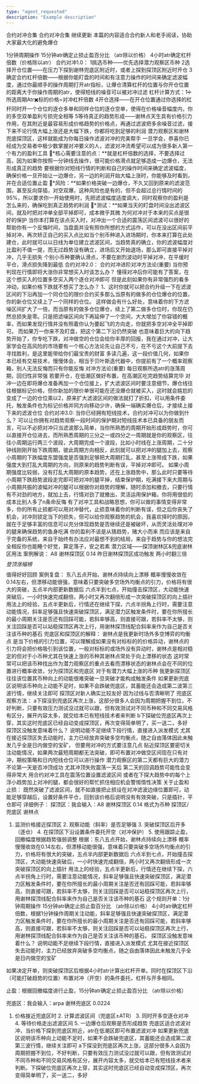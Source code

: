 ```yaml
---
type: "agent_requested"
description: "Example description"
---
```

合约对冲合集
合约对冲合集 继续更新 本篇的内容适合合约新人和老手阅读，协助大家最大化的避免爆仓

1分钟周期操作 15分钟atr确定止损止盈百分比 （atr除以价格） 4小时atr确定杠杆倍数（价格除以atr）
合约对冲1.0： 1挑选币种——优先选择潜力观察区币种
2选择开仓位置——在压力下探到谢林兜底区附近时，或者上探到探顶区附近时开仓
3确定合约杠杆倍数——根据你能盯盘的时间和有注意力操作的时间来确定滤波幅度，通过你最顺手的操作周期打开atr指标，让爆仓清算杠杆的位置与你开仓位置的距离大于你操作周期的atr，使得短线的噪音可以被对冲过滤
杠杆计算方式：1➗所选周期Atr✖️标的价格=对冲杠杆倍数
4开仓选择——在开仓位置通过你选择的杠杆同时开一个仓位的逐仓多单和同样仓位的逐仓空单，使得在价格噪音幅度内，你的多空双单盈利亏损完全相等
5等待真正的趋势形成——谢林点天生具有价格引力作用，在其附近是最容易形成价格趋势的价格点，再通过滤波把多余噪音过滤，接下来不论行情大幅上涨还是大幅下跌，你都将吃到足够的利润
潜力观察区和谢林兜底探顶区，这样就能成为你每日操作滤波对冲的完美帮手
一旦学会，恭喜你已经成为交易者中极少数掌握对冲要义的人，滤波对冲流希望可以成为很多新人第一个有力的盈利工具
*核心需要注意的点：**就是杠杆倍数的选择，不要选择过高，因为如果你按照一分钟线去操作，很可能价格滑点就足够造成一边爆仓，无法形成真正的趋势
要根据你对短线行情的判断和自己的操作时间来确定滤波幅度，确保价格一旦开始让一边爆仓，另一边的利润开始大幅上涨时，你能够及时看到，并在合适位置止盈
*风险：**如果价格突破一边爆仓，不久又回到原来的滤波范围，甚至反向穿插，对空双爆，这种风险也是有的，但不会超过总行情时间的95%，所以要求你一开始使用时，先把滤波幅度适度调大，同时观察你的盈利是怎么来的，确保吃到真正趋势的利润
*测试：**如果当天的盯盘时间没出滤波区间，就及时把对冲单全部平掉即可，成本微乎其微
为何对冲对于本来的买点是很好的保护 当你本打算在该点买入时，对冲出一个合适的震荡区间滤波可以很好的帮助你有一个反悔时间，当盘面并没有照你所想的方式运作，可以在没出区间前平掉对冲，再次矫正自己的买入点比如当个别币种进入进场期时，你本来打算在此处建仓，此时就可以以日线为单位建立滤波区间，当趋势真的确立，你的滤波幅度对比盈利不值一提，而无过趋势没有确立，进场后又开始退场，那么即可直接平掉对冲，几乎无损失 个别小币种要确认滑点，不要在剧烈波动时平掉对冲，在平缓时平仓，滑点损失降到最低
合约对冲2.0： 合约对冲进阶对冲方法论(重要) 当你预判现在行情即将大涨你非常想买入时该怎么办？ 懂得对冲后你可能有了答案，在这个想买入的位置多空买入两个逐仓对冲即可
但是此刻如果你有非常强烈的看多冲动，如果价格下跌就不想买了怎么办？ 1、这时你就可以把合约升级一下在滤波区间的下沿再加一个同仓位的限价合约买多那么当原有的做多的仓位爆仓的位置，你的新仓位又续上了一个同样的仓位。 这样做会有什么好处，意味着你的下方滤噪区间扩大了一倍，而当原有的做多仓位爆仓，续上了第二做多仓位时，你现在仍然总损失是零。只是把滤噪区间向下再延伸了一个空间，大大增加了你容错的概率，而如果发现行情并没有照着你认为要起飞的方向走，你就把多空对冲全平掉即可。 而如果万一你来不及盯盘，把这个第二下沿仍然突破 也意味着巨大的向下趋势开始了，你专吃下跌，对冲做空的仓位会给你丰厚的回报，我在通过对冲，让大家学会在高风险的市场要有一个核心方法论先让自己不亏，在不亏这个大前提下去寻找胜利，是这里能带给你们最宝贵的财富 多读几遍，这一段价值几何，如果你本已经有交易技术，慢慢体会，相当于贝叶斯迭代器中，你提前有了一个概率观察箱，别人无法反悔而只有你能反悔
对冲方法论(重要) 每日观察所选atr的涨落周期，回归性非常强 若要开仓，在低潮区做好布置，在高潮区吃完趋势结算完毕 对冲一边在即将爆仓准备再加一个仓位接上，扩大滤波区间时要注意细节，爆仓线往往根据标记价格，但你新加的限价单很可能在还没爆仓就被买入，这时就会尴尬的变成了一边的仓位乘以2，原来扩大滤波区间的做法就打了折扣，可以用条件委托，触发条件也为标记价格并同方向移动少许，确保一端确实爆仓后，才接续上接下来的滤波仓位
合约对冲3.0: 当你已经拥有短线技术，合约对冲可以为你做到什么？
可以让你拥有对趋势观察一段时间的保护期对短线技术本已具备的朋友而言，可以不必把对冲只当滤波那么简单，当你所熟悉的周期开始形成趋势时，你可以直接开仓位进去，而所熟悉周期的三分之一或四分之一周期就是你的观察区，往往小周期运行两三个波段，大周期完成一个波段，比如小时线在上涨周期，二十分钟线刚刚开始下跌周期，彼此周期方向相反，此刻就可以把对冲的腿加上去，观察小周期的下跌幅度东盟强度是否强到足够把大周期打乱，甚至上涨带成下跌，如果强度大到打乱大周期的方向，则原来的趋势判断有误，平掉对冲即可。
如果小周期强度比较弱，没有打乱大周期的原本趋势，还在上涨趋势中，那么此时只要等待小周期下跌趋势波段走完即可把对冲的腿平掉，结束保护期，吃满接下来大周期与小周期共振的波幅对冲的腿可以根据你对趋势的理解，随时添加和撤去，只要行情有不对劲的地方，就加上去，行情对劲了就撤出，灵活运用保护箱，你将用很低的成本比别人多了n条命反悔
有了对冲工具和战略思想，你可以做的事情变得非常多，你的所有止损都可以用对冲替代，止损意味着你的判断有误，但之后你丧失了机会，对冲则锁定当下的损失，但可以给你观察趋势的机会，我喜欢择时的原因，就在于足够丰富的信息可以充分体现趋势是否继续还是被破坏，从而灵活处理对冲的腿来确保趋势的鱼身吃满 你的盈利不该是从猜趋势，赌大小而来 而应该是来自于完备的系统，来自于始终有办法应对最想不到的结局，来自于趋势与你的想法完全相反你也能睡个好觉，算定落子，安之若素
潜力区域——探顶谢林区&兜底谢林区用法 案例解说：
A8 谢林探顶区 0.14 昨日谢林探顶区成功触发 两小时翻三倍 $$$$$登顶涨幅榜$$$$$ 值得好好回顾 案例复盘：
东八五点开始，谢林点持续向上漂移 概率慢慢收敛在0.14左右，但漂移动能很强，意味着只要突破多空场外均衡点的引力，价格将有很大的突破，五点半内部更新数据后 六点半到七点，开始撞击探顶区，大动能快速突破后，一小时快速完成翻倍，两小时又再次翻倍形成一次突破探顶区的向上插针 用法上的经验，五点半更新后，行情还在继续下探，六点半拐角上行时，需要注意动能情况，斜率足够强且快速突破探顶区，满足潜力区触发条件时，要在你所擅长的最小周期关注是否还有回踩可能，若斜率够高，则直接可跟，若斜率不太够，则关注回踩是否可以站稳探顶区再次上行，用谢林探顶线配合斜率来作为自己是否关注该币种的基石
兜底区和探顶区的解释：
谢林点是我更新时场外多空博弈的均衡点 是当下价格的引力位置，可以理解成如果没有对标标的的价格异动，谢林点的引力将会把价格吸引到该位置，一般对标标的或场外没有异动时，谢林点是相对稳定的但对于小币种尤其在快速上涨的币种其谢林点常处于向上漂移的状态 这时常常可以把该币种找出作为潜力观察区的重点去看而漂移状态的谢林点会在不同的位置进行概率收敛，分为探顶区和兜底区 对于有潜力大幅上涨的币种 我更新探顶区往往该位置其币种向上的动能很难突破一旦突破才能构成触发条件 如果更新兜底区说明该币种向上动能不足时，如果不会跌破兜底区，其蓄能还会造成第二波第三波行情，继续关注即可
探顶区对新人确实比较友好 因为过线与否清晰明了 兜底区观察方法：
a下探没到兜底区再次上涨，这部分很多人会因为周期把握不到位，不好判断，只要有效压力测试没过就可以跟，但有效测试对不同币种和不同交易风格有区分，展开内容太多，就交给本已有短线技术者来判断 b下探破位兜底区再次上穿，其实这时兜底区已经自动变成探顶区，再次变得简单明了，买一送二，多好
探顶区没触发意味着什么？ 说明动能不足继续下段行情，直接进入派发模式 尤其在接近探顶区失去动能时，主力已经放弃突破多空均衡点，随之自由落体因此未触发几乎全是日内做空的宝矿，
但要用对冲的方式要注意几点 贴近探顶区要密切关注动能情况，如果两次最短周期都无法突破，即可布置对冲做空区间现在只有对冲，期权策略和日内短线仓位可以进行操作
潜力观察区的第二天都有巨大的潜力 不论第一天是否冲顶成功 尤其冲顶失败震荡一天后 第二天的回调趋势可能性会变得非常大 用合约对冲工具在震荡位置设置滤波区间 或者在下探大趋势中的每个上浮小趋势加上对冲的腿，都会很好的帮忙抓住相应机会警惕惰性决策
关于止盈和止损： 既然突破了滤波区间，就不如直接把止损设在对冲滤波边缘位置即可，动能足够穿越后，设置好条件平仓，回到该价格后说明没有有效突破，只是插针，平仓即可
详细例子：
探顶区：我会输入：A8 谢林探顶区 0.14 格式为币种 探顶区/兜底区 谢林点

1. 监测价格接近探顶区 2. 观察动能（斜率）是否足够强 3. 突破探顶区后开多（逐仓） 4. 在探顶区下沿设置条件委托开空（对冲保护） 5. 使用跟踪止盈，回撤幅度根据趋势强弱调整
根据：东八五点开始，谢林点持续向上漂移 概率慢慢收敛在0.14左右，但漂移动能很强，意味着只要突破多空场外均衡点的引力，价格将有很大的突破，五点半内部更新数据后 六点半到七点，开始撞击探顶区，大动能快速突破后，一小时快速完成翻倍，两小时又再次翻倍形成一次突破探顶区的向上插针 用法上的经验，五点半更新后，行情还在继续下探，六点半拐角上行时，需要注意动能情况，斜率足够强且快速突破探顶区，满足潜力区触发条件时，要在你所擅长的最小周期关注是否还有回踩可能，若斜率够高，则直接可跟，若斜率不太够，则关注回踩是否可以站稳探顶区再次上行，用谢林探顶线配合斜率来作为自己是否关注该币种的基石
这个规则开单：1分钟周期操作 15分钟atr确定止损止盈百分比 （atr除以价格） 4小时atr确定杠杆倍数，根据1分钟操作周期关注动能，斜率足够强且快速突破探顶区，满足潜力区触发条件时，要在你所擅长的最小周期关注是否还有回踩可能，若斜率够高，则直接可跟，若斜率不太够，则关注回踩是否可以站稳探顶区再次上行，用谢林探顶线配合斜率来作为自己是否关注该币种的基石。
探顶区没触发意味着什么？ 说明动能不足继续下段行情，直接进入派发模式 尤其在接近探顶区失去动能时，主力已经放弃突破多空均衡点，随之自由落体因此未触发几乎全是日内做空的宝矿


如果决定开单，则突破探顶区后根据4小时atr计算出杠杆开单。同时在探顶区下沿（可能打破趋势的位置）布置对冲（开空）的条件委托，杠杆与开多相同。

止盈：根据回撤幅度进行止盈，15分钟atr确定止损止盈百分比 （atr除以价格）

兜底区：我会输入：arpa 谢林兜底区 0.0224

1. 价格接近兜底区时 2. 计算滤波区间（兜底区±ATR） 3. 同时开多空逐仓对冲 4. 等待价格走出滤波区间 5. 一边爆仓后观察是否形成趋势
兜底区适合滤波对冲，当价格下探到兜底区附近，atr在低潮区即可布置滤波对冲
如果更新兜底区说明该币种向上动能不足时，如果不会跌破兜底区，其蓄能还会造成第二波第三波行情，继续关注即可
a下探没到兜底区再次上涨，这部分很多人会因为周期把握不到位，不好判断，只要有效压力测试没过就可以跟，但有效测试对不同币种和不同交易风格有区分，展开内容太多，就交给本已有短线技术者来判断。下探破位兜底区再次上穿，其实这时兜底区已经自动变成探顶区，再次变得简单明了，买一送二，多好
